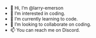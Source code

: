 - 👋 Hi, I’m @larry-emerson
- 👀 I’m interested in coding.
- 🌱 I’m currently learning to code.
- 💞️ I’m looking to collaborate on coding.
- 📫 You can reach me on Discord.

<!---
larry-emerson/larry-emerson is a ✨ special ✨ repository because its `README.md` (this file) appears on your GitHub profile.
You can click the Preview link to take a look at your changes.
--->
